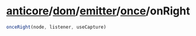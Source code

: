 # [anticore](../../../../../../#reference)/[dom](../../../#reference)/[emitter](../../#reference)/[once](../#reference)/<a name="reference">onRight</a>

```js
onceRight(node, listener, useCapture)
```